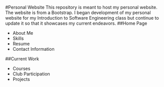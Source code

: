 #Personal Website
   This repository is meant to host my personal website. The website is from a Bootstrap. I began development of my personal website for my Introduction to Software Engineering class but continue to update it so that it showcases my current endeavors.
##Home Page
 - About Me
 - Skills
 - Resume
 - Contact Information

##Current Work
 - Courses
 - Club Participation
 - Projects
